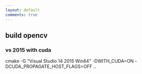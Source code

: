 ```yaml
---
layout: default
comments: true
---
```


## build opencv

### vs 2015 with cuda

cmake -G "Visual Studio 14 2015 Win64" -DWITH_CUDA=ON -DCUDA_PROPAGATE_HOST_FLAGS=OFF ..